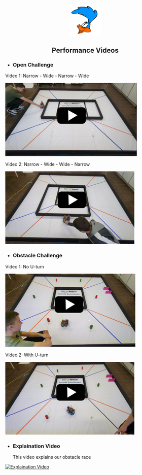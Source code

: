 <div align="center"><img src="../other/Roadrunners_log_klein_trans.png" width="20%" alt=" logo"></div>

## <div align="center">Performance Videos</div> 

- ### Open Challenge
Video 1: Narrow - Wide - Narrow - Wide

[![Open Challenge Video1](Open1.png)](https://youtu.be/o6MmGwUaCAk?si=sWz62jpoBcbhCbCM)

Video 2: Narrow - Wide - Wide - Narrow

[![Open Challenge Video2](Open2.png)](https://youtu.be/laptwTRzWzo?si=Pb4UfQdD5Fco0qD1)

- ### Obstacle Challenge

Video 1: No U-turn

[![Obstacle Challenge Video1](Obstacle1.png)](https://youtu.be/BXc-rboRti8?si=dm9C6TamQ3Nrlfux)

Video 2: With U-turn

[![Obstacle Challenge Video2](Obstacle2.png)](https://youtu.be/xWzXfCR_uqE?si=9jsWWTOr0A01JLgW)

- ### Explaination Video
  This video explains our obstacle race
  
[![Explaination Video](Explain.png)](https://youtu.be/l9uCbAnm-bI?si=nqA8EYk6vf6BFxaE)



